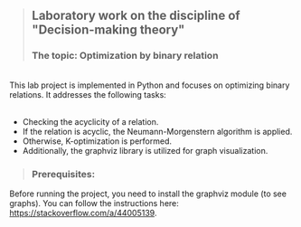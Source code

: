> ## Laboratory work on the discipline of "Decision-making theory" ##
> ### The topic: Optimization by binary relation ###
<br>
This lab project is implemented in Python and focuses on optimizing binary relations. It addresses the following tasks:<br><br>

- Checking the acyclicity of a relation.
- If the relation is acyclic, the Neumann-Morgenstern algorithm is applied.
- Otherwise, K-optimization is performed.
- Additionally, the graphviz library is utilized for graph visualization.

> ### Prerequisites: ###
Before running the project, you need to install the graphviz module (to see graphs). You can follow the instructions here: https://stackoverflow.com/a/44005139.

